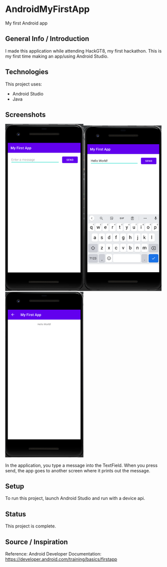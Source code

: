 # AndroidMyFirstApp
My first Android app

## General Info / Introduction
I made this application while attending HackGT8, my first hackathon. This is my first time making an app/using Android Studio.

## Technologies
This project uses:
 * Android Studio
 * Java

## Screenshots
<img src="https://github.com/johnpham99/MyFirstApp/blob/main/Screenshots/1.png" width="250"><img src="https://github.com/johnpham99/MyFirstApp/blob/main/Screenshots/2.png" width="250"><img src="https://github.com/johnpham99/MyFirstApp/blob/main/Screenshots/3.png" width="250">

In the application, you type a message into the TextField. When you press send, the app goes to another screen where it prints out the message.

## Setup
To run this project, launch Android Studio and run with a device api.

## Status
This project is complete.

## Source / Inspiration
Reference: Android Developer Documentation: https://developer.android.com/training/basics/firstapp
